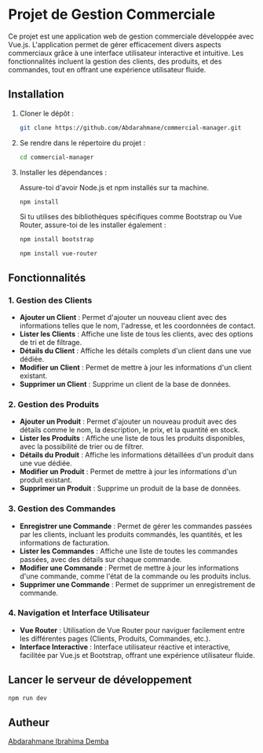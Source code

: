 # Projet de Gestion Commerciale

Ce projet est une application web de gestion commerciale développée avec Vue.js. L'application permet de gérer efficacement divers aspects commerciaux grâce à une interface utilisateur interactive et intuitive. Les fonctionnalités incluent la gestion des clients, des produits, et des commandes, tout en offrant une expérience utilisateur fluide.

## Installation

1. Cloner le dépôt :

    ```bash
    git clone https://github.com/Abdarahmane/commercial-manager.git
    ```

2. Se rendre dans le répertoire du projet :

    ```bash
    cd commercial-manager
    ```

3. Installer les dépendances :

   Assure-toi d'avoir Node.js et npm installés sur ta machine.

    ```bash
    npm install
    ```

   Si tu utilises des bibliothèques spécifiques comme Bootstrap ou Vue Router, assure-toi de les installer également :

    ```bash
    npm install bootstrap
    ````
    ```
    npm install vue-router
    ```

## Fonctionnalités

### 1. Gestion des Clients

- **Ajouter un Client** : Permet d'ajouter un nouveau client avec des informations telles que le nom, l'adresse, et les coordonnées de contact.
- **Lister les Clients** : Affiche une liste de tous les clients, avec des options de tri et de filtrage.
- **Détails du Client** : Affiche les détails complets d'un client dans une vue dédiée.
- **Modifier un Client** : Permet de mettre à jour les informations d'un client existant.
- **Supprimer un Client** : Supprime un client de la base de données.

### 2. Gestion des Produits

- **Ajouter un Produit** : Permet d'ajouter un nouveau produit avec des détails comme le nom, la description, le prix, et la quantité en stock.
- **Lister les Produits** : Affiche une liste de tous les produits disponibles, avec la possibilité de trier ou de filtrer.
- **Détails du Produit** : Affiche les informations détaillées d'un produit dans une vue dédiée.
- **Modifier un Produit** : Permet de mettre à jour les informations d'un produit existant.
- **Supprimer un Produit** : Supprime un produit de la base de données.

### 3. Gestion des Commandes

- **Enregistrer une Commande** : Permet de gérer les commandes passées par les clients, incluant les produits commandés, les quantités, et les informations de facturation.
- **Lister les Commandes** : Affiche une liste de toutes les commandes passées, avec des détails sur chaque commande.
- **Modifier une Commande** : Permet de mettre à jour les informations d'une commande, comme l'état de la commande ou les produits inclus.
- **Supprimer une Commande** : Permet de supprimer un enregistrement de commande.

### 4. Navigation et Interface Utilisateur

- **Vue Router** : Utilisation de Vue Router pour naviguer facilement entre les différentes pages (Clients, Produits, Commandes, etc.).
- **Interface Interactive** : Interface utilisateur réactive et interactive, facilitée par Vue.js et Bootstrap, offrant une expérience utilisateur fluide.

## Lancer le serveur de développement

```bash
npm run dev
```
## Autheur
[Abdarahmane Ibrahima Demba](https://github.com/Abdarahmane/commercial-manager.git)
   

